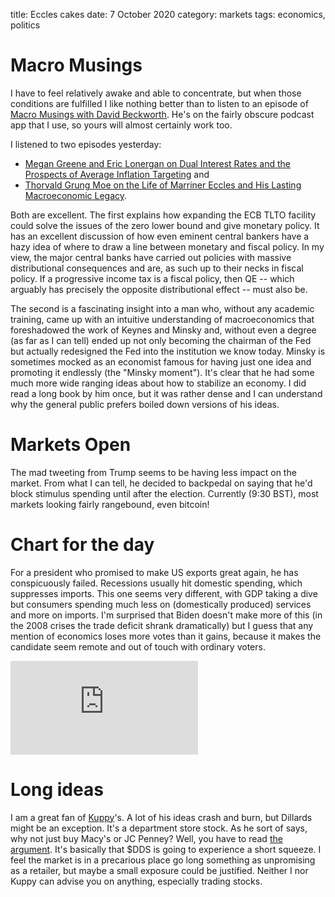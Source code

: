 title: Eccles cakes
date: 7 October 2020
category: markets
tags: economics, politics

# Macro Musings

I have to feel relatively awake and able to concentrate, but when those conditions are fulfilled I like nothing better than to listen to an episode of [Macro Musings with David Beckworth](https://soundcloud.com/macro-musings). He's on the fairly obscure podcast app that I use, so yours will almost certainly work too.

I listened to two episodes yesterday: 

* [Megan Greene and Eric Lonergan on Dual Interest Rates and the Prospects of Average Inflation Targeting](https://soundcloud.com/macro-musings/megan-greene-and-eric-lonergan) and
* [Thorvald Grung Moe on the Life of Marriner Eccles and His Lasting Macroeconomic Legacy](https://soundcloud.com/macro-musings/thorvald-grung-moe-on-the-life).

Both are excellent. The first explains how expanding the ECB TLTO facility could solve the issues of the zero lower bound and give monetary policy. It has an excellent discussion of how even eminent central bankers have a hazy idea of where to draw a line between monetary and fiscal policy. In my view, the major central banks have carried out policies with massive distributional consequences and are, as such up to their necks in fiscal policy. If a progressive income tax is a fiscal policy, then QE -- which arguably has precisely the opposite distributional effect -- must also be.

The second is a fascinating insight into a man who, without any academic training, came up with an intuitive understanding of macroeconomics that foreshadowed the work of Keynes and Minsky and, without even a degree (as far as I can tell) ended up not only becoming the chairman of the Fed but actually redesigned the Fed into the institution we know today. 
Minsky is sometimes mocked as an economist famous for having just one idea and promoting it endlessly (the "Minsky moment"). It's clear that he had some much more wide ranging ideas about how to stabilize an economy. I did read a long book by him once, but it was rather dense and I can understand why the general public prefers boiled down versions of his ideas.

# Markets Open

The mad tweeting from Trump seems to be having less impact on the market.
From what I can tell, he decided to backpedal on saying that he'd block stimulus spending until after the election.
Currently (9:30 BST), most markets looking fairly rangebound, even bitcoin!

# Chart for the day

For a president who promised to make US exports great again, he has conspicuously failed. Recessions usually hit domestic spending, which suppresses imports. This one seems very different, with GDP taking a dive but consumers spending much less on (domestically produced) services and more on imports. I'm surprised that Biden doesn't make more of this (in the 2008 crises the trade deficit shrank dramatically) but I guess that any mention of economics loses more votes than it gains, because it makes the candidate seem remote and out of touch with ordinary voters.

<div class="embed-container"><iframe src="https://fred.stlouisfed.org/graph/graph-landing.php?g=wuGJ&width=670&height=475" scrolling="no" frameborder="0" style="overflow:hidden;" allowTransparency="true" loading="lazy"></iframe></div><script src="https://fred.stlouisfed.org/graph/js/embed.js" type="text/javascript"></script>

# Long ideas

I am a great fan of [Kuppy](https://adventuresincapitalism.com/)'s. A lot of his ideas crash and burn, but Dillards might be an exception. 
It's a department store stock. 
As he sort of says, why not just buy Macy's or JC Penney? Well, you have to read [the argument](https://adventuresincapitalism.com/2020/09/14/an-ed-trade-from-the-road/).
It's basically that $DDS is going to experience a short squeeze.
I feel the market is in a precarious place go long something as unpromising as a retailer, but maybe a small exposure could be justified.
Neither I nor Kuppy can advise you on anything, especially trading stocks.
